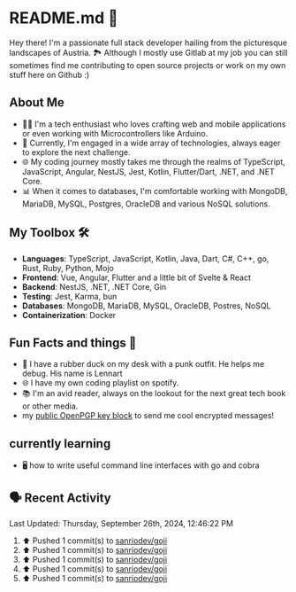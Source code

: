 # README.md 🚀

Hey there! I'm a passionate full stack developer hailing from the picturesque landscapes of Austria. 🏞️
Although I mostly use Gitlab at my job you can still sometimes find me contributing to open source projects or work on my own stuff here on Github :)

## About Me

- 🧑‍💻 I'm a tech enthusiast who loves crafting web and mobile applications or even working with Microcontrollers like Arduino.
- 💼 Currently, I'm engaged in a wide array of technologies, always eager to explore the next challenge.
- 🌐 My coding journey mostly takes me through the realms of TypeScript, JavaScript, Angular, NestJS, Jest, Kotlin, Flutter/Dart, .NET, and .NET Core.
- 📊 When it comes to databases, I'm comfortable working with MongoDB, MariaDB, MySQL, Postgres, OracleDB and various NoSQL solutions.

## My Toolbox 🛠️

- **Languages**: TypeScript, JavaScript, Kotlin, Java, Dart, C#, C++, go, Rust, Ruby, Python, Mojo
- **Frontend**: Vue, Angular, Flutter and a little bit of Svelte & React
- **Backend**: NestJS, .NET, .NET Core, Gin
- **Testing**: Jest, Karma, bun
- **Databases**: MongoDB, MariaDB, MySQL, OracleDB, Postres, NoSQL
- **Containerization**: Docker

## Fun Facts and things 🌟
- 🦆 I have a rubber duck on my desk with a punk outfit. He helps me debug. His name is Lennart
- 🌐 I have my own coding playlist on spotify.
- 📚 I'm an avid reader, always on the lookout for the next great tech book or other media.
- my <a href="https://raw.githubusercontent.com/sanriodev/sanriodev/main/key.gpg" target="_blank">public OpenPGP key block</a> to send me cool encrypted messages!

## currently learning
- 🖥 how to write useful command line interfaces with go and cobra 

## 🗣 Recent Activity

<!--RECENT_ACTIVITY:last_update-->
Last Updated: Thursday, September 26th, 2024, 12:46:22 PM
<!--RECENT_ACTIVITY:last_update_end-->
<!--RECENT_ACTIVITY:start-->
1. ⬆️ Pushed 1 commit(s) to [sanriodev/goji](https://github.com/sanriodev/goji)<br>
2. ⬆️ Pushed 1 commit(s) to [sanriodev/goji](https://github.com/sanriodev/goji)<br>
3. ⬆️ Pushed 1 commit(s) to [sanriodev/goji](https://github.com/sanriodev/goji)<br>
4. ⬆️ Pushed 1 commit(s) to [sanriodev/goji](https://github.com/sanriodev/goji)<br>
5. ⬆️ Pushed 1 commit(s) to [sanriodev/goji](https://github.com/sanriodev/goji)<br>
<!--RECENT_ACTIVITY:end-->
